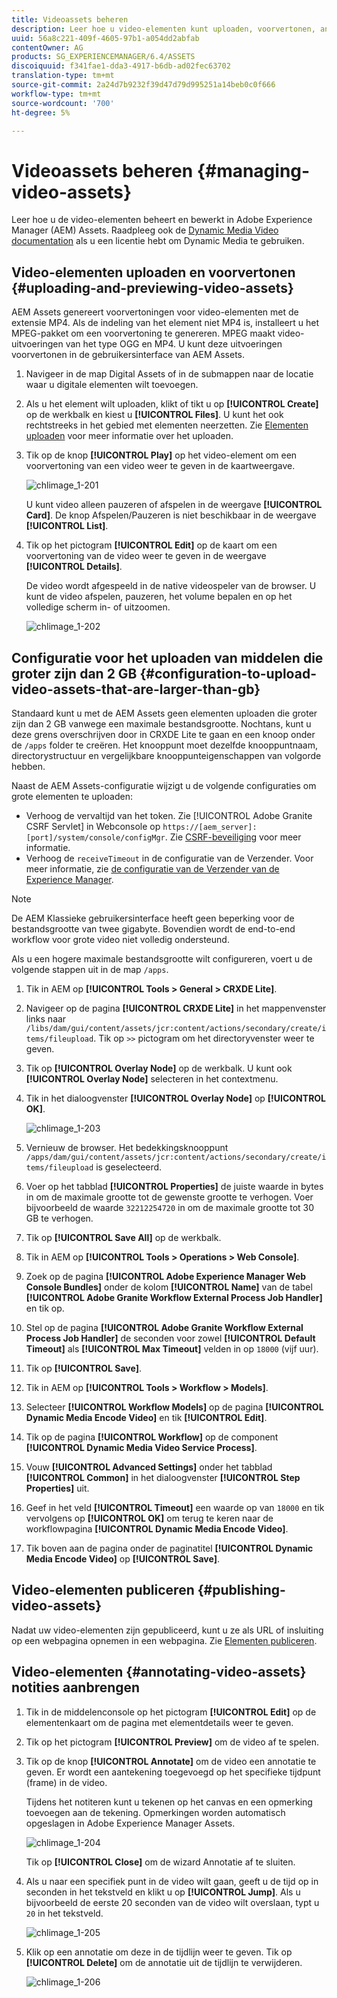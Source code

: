 ```yaml
---
title: Videoassets beheren
description: Leer hoe u video-elementen kunt uploaden, voorvertonen, annoteren en publiceren.
uuid: 56a8c221-409f-4605-97b1-a054dd2abfab
contentOwner: AG
products: SG_EXPERIENCEMANAGER/6.4/ASSETS
discoiquuid: f341fae1-dda3-4917-b6db-ad02fec63702
translation-type: tm+mt
source-git-commit: 2a24d7b9232f39d47d79d995251a14beb0c0f666
workflow-type: tm+mt
source-wordcount: '700'
ht-degree: 5%

---
```



# Videoassets beheren {#managing-video-assets}

Leer hoe u de video-elementen beheert en bewerkt in Adobe Experience Manager (AEM) Assets. Raadpleeg ook de [Dynamic Media Video documentation](video.md) als u een licentie hebt om Dynamic Media te gebruiken.

## Video-elementen uploaden en voorvertonen {#uploading-and-previewing-video-assets}

AEM Assets genereert voorvertoningen voor video-elementen met de extensie MP4. Als de indeling van het element niet MP4 is, installeert u het MPEG-pakket om een voorvertoning te genereren. MPEG maakt video-uitvoeringen van het type OGG en MP4. U kunt deze uitvoeringen voorvertonen in de gebruikersinterface van AEM Assets.

1. Navigeer in de map Digital Assets of in de submappen naar de locatie waar u digitale elementen wilt toevoegen.
1. Als u het element wilt uploaden, klikt of tikt u op **[!UICONTROL Create]** op de werkbalk en kiest u **[!UICONTROL Files]**. U kunt het ook rechtstreeks in het gebied met elementen neerzetten. Zie [Elementen uploaden](managing-assets-touch-ui.md#uploading-assets) voor meer informatie over het uploaden.
1. Tik op de knop **[!UICONTROL Play]** op het video-element om een voorvertoning van een video weer te geven in de kaartweergave.

   ![chlimage_1-201](assets/chlimage_1-201.png)

   U kunt video alleen pauzeren of afspelen in de weergave **[!UICONTROL Card]**. De knop Afspelen/Pauzeren is niet beschikbaar in de weergave **[!UICONTROL List]**.

1. Tik op het pictogram **[!UICONTROL Edit]** op de kaart om een voorvertoning van de video weer te geven in de weergave **[!UICONTROL Details]**.

   De video wordt afgespeeld in de native videospeler van de browser. U kunt de video afspelen, pauzeren, het volume bepalen en op het volledige scherm in- of uitzoomen.

   ![chlimage_1-202](assets/chlimage_1-202.png)

## Configuratie voor het uploaden van middelen die groter zijn dan 2 GB {#configuration-to-upload-video-assets-that-are-larger-than-gb}

Standaard kunt u met de AEM Assets geen elementen uploaden die groter zijn dan 2 GB vanwege een maximale bestandsgrootte. Nochtans, kunt u deze grens overschrijven door in CRXDE Lite te gaan en een knoop onder de `/apps` folder te creëren. Het knooppunt moet dezelfde knooppuntnaam, directorystructuur en vergelijkbare knooppunteigenschappen van volgorde hebben.

Naast de AEM Assets-configuratie wijzigt u de volgende configuraties om grote elementen te uploaden:

* Verhoog de vervaltijd van het token. Zie [!UICONTROL Adobe Granite CSRF Servlet] in Webconsole op `https://[aem_server]:[port]/system/console/configMgr`. Zie [CSRF-beveiliging](/help/sites-developing/csrf-protection.md) voor meer informatie.
* Verhoog de `receiveTimeout` in de configuratie van de Verzender. Voor meer informatie, zie [de configuratie van de Verzender van de Experience Manager](https://docs.adobe.com/content/help/en/experience-manager-dispatcher/using/configuring/dispatcher-configuration.html#renders-options).

>[!NOTE]
>
>De AEM Klassieke gebruikersinterface heeft geen beperking voor de bestandsgrootte van twee gigabyte. Bovendien wordt de end-to-end workflow voor grote video niet volledig ondersteund.

Als u een hogere maximale bestandsgrootte wilt configureren, voert u de volgende stappen uit in de map `/apps`.

1. Tik in AEM op **[!UICONTROL Tools > General > CRXDE Lite]**.
1. Navigeer op de pagina **[!UICONTROL CRXDE Lite]** in het mappenvenster links naar `/libs/dam/gui/content/assets/jcr:content/actions/secondary/create/items/fileupload`. Tik op `>>` pictogram om het directoryvenster weer te geven.
1. Tik op **[!UICONTROL Overlay Node]** op de werkbalk. U kunt ook **[!UICONTROL Overlay Node]** selecteren in het contextmenu.
1. Tik in het dialoogvenster **[!UICONTROL Overlay Node]** op **[!UICONTROL OK]**.

   ![chlimage_1-203](assets/chlimage_1-203.png)

1. Vernieuw de browser. Het bedekkingsknooppunt `/apps/dam/gui/content/assets/jcr:content/actions/secondary/create/items/fileupload` is geselecteerd.
1. Voer op het tabblad **[!UICONTROL Properties]** de juiste waarde in bytes in om de maximale grootte tot de gewenste grootte te verhogen. Voer bijvoorbeeld de waarde `32212254720` in om de maximale grootte tot 30 GB te verhogen.

1. Tik op **[!UICONTROL Save All]** op de werkbalk.
1. Tik in AEM op **[!UICONTROL Tools > Operations > Web Console]**.
1. Zoek op de pagina **[!UICONTROL Adobe Experience Manager Web Console Bundles]** onder de kolom **[!UICONTROL Name]** van de tabel **[!UICONTROL Adobe Granite Workflow External Process Job Handler]** en tik op.
1. Stel op de pagina **[!UICONTROL Adobe Granite Workflow External Process Job Handler]** de seconden voor zowel **[!UICONTROL Default Timeout]** als **[!UICONTROL Max Timeout]** velden in op `18000` (vijf uur).
1. Tik op **[!UICONTROL Save]**.
1. Tik in AEM op **[!UICONTROL Tools > Workflow > Models]**.
1. Selecteer **[!UICONTROL Workflow Models]** op de pagina **[!UICONTROL Dynamic Media Encode Video]** en tik **[!UICONTROL Edit]**.
1. Tik op de pagina **[!UICONTROL Workflow]** op de component **[!UICONTROL Dynamic Media Video Service Process]**.
1. Vouw **[!UICONTROL Advanced Settings]** onder het tabblad **[!UICONTROL Common]** in het dialoogvenster **[!UICONTROL Step Properties]** uit.
1. Geef in het veld **[!UICONTROL Timeout]** een waarde op van `18000` en tik vervolgens op **[!UICONTROL OK]** om terug te keren naar de workflowpagina **[!UICONTROL Dynamic Media Encode Video]**.
1. Tik boven aan de pagina onder de paginatitel **[!UICONTROL Dynamic Media Encode Video]** op **[!UICONTROL Save]**.

## Video-elementen publiceren {#publishing-video-assets}

Nadat uw video-elementen zijn gepubliceerd, kunt u ze als URL of insluiting op een webpagina opnemen in een webpagina. Zie [Elementen publiceren](publishing-dynamicmedia-assets.md).

## Video-elementen {#annotating-video-assets} notities aanbrengen

1. Tik in de middelenconsole op het pictogram **[!UICONTROL Edit]** op de elementenkaart om de pagina met elementdetails weer te geven.
1. Tik op het pictogram **[!UICONTROL Preview]** om de video af te spelen.
1. Tik op de knop **[!UICONTROL Annotate]** om de video een annotatie te geven. Er wordt een aantekening toegevoegd op het specifieke tijdpunt (frame) in de video.

   Tijdens het notiteren kunt u tekenen op het canvas en een opmerking toevoegen aan de tekening. Opmerkingen worden automatisch opgeslagen in Adobe Experience Manager Assets.

   ![chlimage_1-204](assets/chlimage_1-204.png)

   Tik op **[!UICONTROL Close]** om de wizard Annotatie af te sluiten.

1. Als u naar een specifiek punt in de video wilt gaan, geeft u de tijd op in seconden in het tekstveld en klikt u op **[!UICONTROL Jump]**. Als u bijvoorbeeld de eerste 20 seconden van de video wilt overslaan, typt u `20` in het tekstveld.

   ![chlimage_1-205](assets/chlimage_1-205.png)

1. Klik op een annotatie om deze in de tijdlijn weer te geven. Tik op **[!UICONTROL Delete]** om de annotatie uit de tijdlijn te verwijderen.

   ![chlimage_1-206](assets/chlimage_1-206.png)
